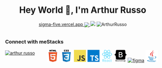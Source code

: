 <h1 align="center">Hey World 👋, I'm Arthur Russo</h1>

<div align="center">
  <a href="https://github.com/ArthurRusso">
    sigma-five.vercel.app
  <a href=""> <img align="center" src="https://github-readme-stats-sigma-five.vercel.app/api/top-langs/?username=ArthurRusso&theme=react&line_height=40&hide=css"/> </a>
  <img height="180em" src="https://github-readme-stats.sigma-five.vercel.app/api/top-langs/?username=ArthurRusso&layout=compact&langs_count=7&theme=react"/>
  <img height="250em" src="https://github-readme-streak-stats.herokuapp.com/?user=ArthurRusso&theme=react" alt="ArthurRusso" /></p>
</div>

<div style="display: flex">
  <div style="justify-content: space around">
    <h3 align="left">Connect with me</h3>
    <p align="left">
    <a href="https://linkedin.com/in/arthurcoelhorusso" target="blank"><img align="center" src="https://raw.githubusercontent.com/rahuldkjain/github-profile-readme-generator/master/src/images/icons/Social/linked-in-alt.svg" alt="arthur russo" height="30" width="40" /></a>
  </div>

  <div style="justify-content: space around"><span>
    <h3 align="left">Stacks</h3>
<p align="left"> 
  <a href="https://www.w3.org/html/" target="_blank" rel="noreferrer"> <img src="https://raw.githubusercontent.com/devicons/devicon/master/icons/html5/html5-original-wordmark.svg" alt="html5" width="40" height="40"/></a> 
  <a href="https://www.w3schools.com/css/" target="_blank" rel="noreferrer"> <img src="https://raw.githubusercontent.com/devicons/devicon/master/icons/css3/css3-original-wordmark.svg" alt="css3" width="40" height="40"/></a> 
  <a href="https://developer.mozilla.org/en-US/docs/Web/JavaScript" target="_blank" rel="noreferrer"> <img src="https://raw.githubusercontent.com/devicons/devicon/master/icons/javascript/javascript-original.svg" alt="javascript" width="40" height="40"/></a>
  <a href="https://www.typescriptlang.org/" target="_blank" rel="noreferrer"> <img src="https://raw.githubusercontent.com/devicons/devicon/master/icons/typescript/typescript-original.svg" alt="typescript" width="40" height="40"/></a>
  <a href="https://reactjs.org/" target="_blank" rel="noreferrer"> <img src="https://raw.githubusercontent.com/devicons/devicon/master/icons/react/react-original-wordmark.svg" alt="react" width="40" height="40"/></a> 
  <a href="https://getbootstrap.com" target="_blank" rel="noreferrer"> <img src="https://raw.githubusercontent.com/devicons/devicon/master/icons/bootstrap/bootstrap-plain-wordmark.svg" alt="bootstrap" width="40" height="40"/></a>
  <a href="https://www.figma.com/" target="_blank" rel="noreferrer"> <img src="https://www.vectorlogo.zone/logos/figma/figma-icon.svg" alt="figma" width="40" height="40"/></a> 
  <a href="https://www.java.com" target="_blank" rel="noreferrer"> <img src="https://raw.githubusercontent.com/devicons/devicon/master/icons/java/java-original.svg" alt="java" width="40" height="40"/></a> 
</p>
  </div>
</div>

